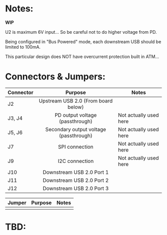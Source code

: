 # Notes:

**WIP**

U2 is maximum 6V input...  So be careful not to do higher voltage from PD.

Being configured in "Bus Powered" mode, each downstream USB should be limited to 100mA.

This particular design does NOT have overcurrent protection built in ATM...

# Connectors & Jumpers:

| Connector | Purpose                                | Notes                                      |
| --------- |:--------------------------------------:| -------------------------------------------|
| J2        | Upstream USB 2.0 (From board below)    |                                            |
| J3, J4    | PD output voltage (passthrough)        | Not actually used here                     |
| J5, J6    | Secondary output voltage (passthrough) | Not actually used here                     |
| J7        | SPI connection                         | Not actually used here                     |
| J9        | I2C connection                         | Not actually used here                     |
| J10       | Downstream USB 2.0 Port 1              |                                            |
| J11       | Downstream USB 2.0 Port 2              |                                            |
| J12       | Downstream USB 2.0 Port 3              |                                            |

| Jumper    | Purpose                                | Notes                                      |
| --------- |:--------------------------------------:| -------------------------------------------|
|           |                                        |                                            |

# TBD:
